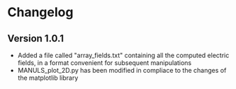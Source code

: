 # Changelog

## Version 1.0.1
- Added a file called "array_fields.txt" containing all the computed electric fields, in a format convenient for subsequent manipulations
- MANULS_plot_2D.py has been modified in compliace to the changes of the matplotlib library
